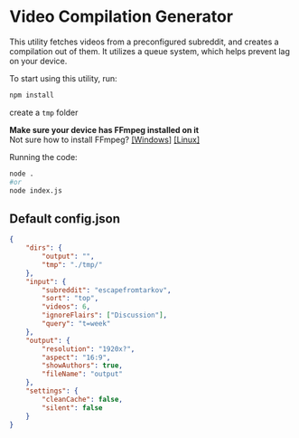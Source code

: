 # Video Compilation Generator

This utility fetches videos from a preconfigured subreddit, and creates a compilation out of them. It utilizes a queue system, which helps prevent lag on your device.

To start using this utility, run:

```bash
npm install
```

create a `tmp` folder

**Make sure your device has FFmpeg installed on it**  
Not sure how to install FFmpeg? [[Windows]](https://phoenixnap.com/kb/ffmpeg-windows) [[Linux]](https://phoenixnap.com/kb/install-ffmpeg-ubuntu)

Running the code: 
```bash
node .
#or
node index.js
```

## Default config.json
```json
{
    "dirs": {
        "output": "",
        "tmp": "./tmp/"
    },
    "input": {
        "subreddit": "escapefromtarkov",
        "sort": "top",
        "videos": 6,
        "ignoreFlairs": ["Discussion"],
        "query": "t=week"
    },
    "output": {
        "resolution": "1920x?",
        "aspect": "16:9",
        "showAuthors": true,
        "fileName": "output"
    },
    "settings": {
        "cleanCache": false,
        "silent": false
    }
}
```
